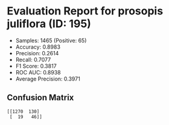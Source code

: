 # Evaluation Report for prosopis juliflora (ID: 195)
- Samples: 1465 (Positive: 65)
- Accuracy: 0.8983
- Precision: 0.2614
- Recall: 0.7077
- F1 Score: 0.3817
- ROC AUC: 0.8938
- Average Precision: 0.3971

## Confusion Matrix
```
[[1270  130]
 [  19   46]]
```